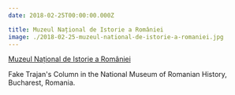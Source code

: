 ```yaml
---
date: 2018-02-25T00:00:00.000Z

title: Muzeul Național de Istorie a României
image: ./2018-02-25-muzeul-national-de-istorie-a-romaniei.jpg
---
```


[Muzeul Național de Istorie a României](http://mnir.ro)

Fake Trajan's Column in the National Museum of Romanian History, Bucharest, Romania.
